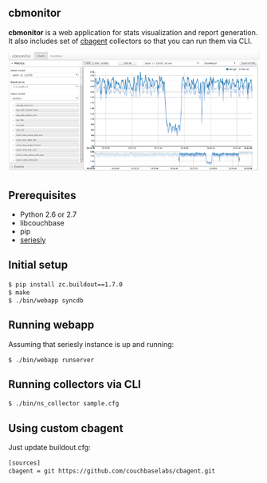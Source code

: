 cbmonitor
---------

**cbmonitor** is a web application for stats visualization and report generation.
It also includes set of [cbagent](https://github.com/couchbaselabs/cbagent) collectors so that you can run them via CLI.

![](docs/charts.png)

Prerequisites
-------------

* Python 2.6 or 2.7
* libcouchbase
* pip
* [seriesly](https://github.com/dustin/seriesly)

Initial setup
-------------

    $ pip install zc.buildout==1.7.0
    $ make
    $ ./bin/webapp syncdb

Running webapp
--------------

Assuming that seriesly instance is up and running:

    $ ./bin/webapp runserver

Running collectors via CLI
---------------------------

    $ ./bin/ns_collector sample.cfg

Using custom cbagent
--------------------

Just update buildout.cfg:

    [sources]
    cbagent = git https://github.com/couchbaselabs/cbagent.git

